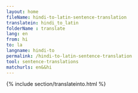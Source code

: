 ```yaml
---
layout: home
fileName: hindi-to-latin-sentence-translation
translatein: hindi_to_latin
folderName : translate
lang: en
from: hi
to: la
langname: hindi-to
permalink: /hindi-to-latin-sentence-translation
tool: sentence-translations
matchurls: en&&hi
---
```

{% include section/translateinto.html %}
